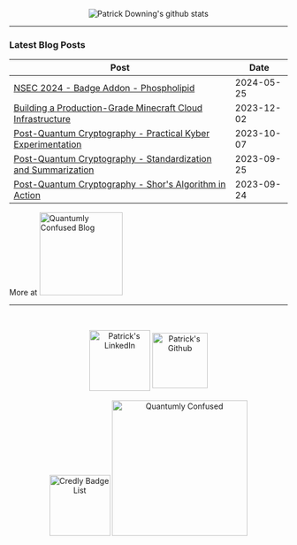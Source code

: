 <p align="center">
  <img src="https://github-readme-stats.vercel.app/api?username=padraignix&show_icons=true&hide_border=false&theme=tokyonight&show=reviews,prs_merged&hide=contribs" alt="Patrick Downing's github stats" />
</p>

<hr>

### Latest Blog Posts

<!-- blog starts -->
| Post | Date |
| --------------------------------------- | -------------- |
| [NSEC 2024 - Badge Addon - Phospholipid](https://padraignix.github.io/ctf/2024/05/25/nsec2024-badgelife-addon/) | 2024-05-25 |
| [Building a Production-Grade Minecraft Cloud Infrastructure](https://padraignix.github.io/trench-talk/2023/12/02/mc-cloud-infrastructure/) | 2023-12-02 |
| [Post-Quantum Cryptography - Practical Kyber Experimentation](https://padraignix.github.io/quantum-computing/2023/10/07/pqc-experimental-implementation/) | 2023-10-07 |
| [Post-Quantum Cryptography - Standardization and Summarization](https://padraignix.github.io/quantum-computing/2023/09/25/post-quantum-crypto/) | 2023-09-25 |
| [Post-Quantum Cryptography - Shor's Algorithm in Action](https://padraignix.github.io/quantum-computing/2023/09/24/quantum-cryptography/) | 2023-09-24 |
<!-- blog ends -->

More at <a href="https://blog.quantumlyconfused.com"><img alt="Quantumly Confused Blog" width="150px" src="https://img.shields.io/badge/blog-Quantumly_confused-blue"/></a>

<hr>

<!-- creds starts -->
<!-- should add certs here? -->
<!-- creds ends -->

<br>

<p align="center">
<a href="https://www.linkedin.com/in/downingpatrick" ><img align="center" alt="Patrick's LinkedIn" width="110px" src="https://img.shields.io/badge/LinkedIn-0077B5?style=for-the-badge&logo=linkedin&logoColor=white" /></a>
<a href="https://github.com/padraignix" ><img align="center" alt="Patrick's Github" width="100px" src="https://img.shields.io/badge/GitHub-100000?style=for-the-badge&logo=github&logoColor=white" /></a>
<br>
<br>
<a href="https://www.credly.com/users/patrick-downing/badges" target="_blank" rel="nofollow"><img alt="Credly Badge List" width="110px" src="https://img.shields.io/badge/certs-Credly-green"/></a>
<a href="https://quantumlyconfused.com" target="_blank" rel="nofollow"><img alt="Quantumly Confused" width="245px" src="https://img.shields.io/badge/website-Quantumly_Confused-blue" /></a>  
</p>

<!--
**padraignix/padraignix** is a ✨ _special_ ✨ repository because its `README.md` (this file) appears on your GitHub profile.

Here are some ideas to get you started:

- 🔭 I’m currently working on ...
- 🌱 I’m currently learning ...
- 👯 I’m looking to collaborate on ...
- 🤔 I’m looking for help with ...
- 💬 Ask me about ...
- 📫 How to reach me: ...
- 😄 Pronouns: ...
- ⚡ Fun fact: ...
-->
